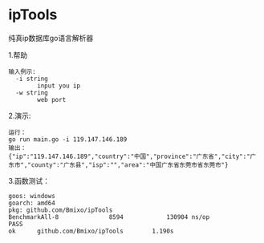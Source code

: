 # ipTools
纯真ip数据库go语言解析器

1.帮助
```
输入例示:
  -i string
        input you ip
  -w string
        web port
```
2.演示:
```
运行：
go run main.go -i 119.147.146.189
输出：
{"ip":"119.147.146.189","country":"中国","province":"广东省","city":"广东市","county":"广东县","isp":"","area":"中国广东省东莞市省东莞市"}

```

3.函数测试：
```cassandraql
goos: windows
goarch: amd64
pkg: github.com/Bmixo/ipTools
BenchmarkAll-8              8594            130904 ns/op
PASS
ok      github.com/Bmixo/ipTools        1.190s

```